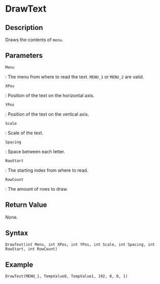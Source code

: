 # DrawText

## Description
Draws the contents of `menu`.

## Parameters
`Menu`

:   The menu from where to read the text. `MENU_1` or `MENU_2` are valid.

`XPos`

:   Position of the text on the horizontal axis.

`YPos`

:   Position of the text on the vertical axis.

`Scale`

:   Scale of the text.

`Spacing`

:   Space between each letter.

`RowStart`

:   The starting index from where to read.

`RowCount`

:   The amount of rows to draw.

## Return Value
None.

## Syntax
```
DrawText(int Menu, int XPos, int YPos, int Scale, int Spacing, int RowStart, int RowCount)
```

## Example
```
DrawText(MENU_1, TempValue0, TempValue1, 192, 0, 0, 1)
```